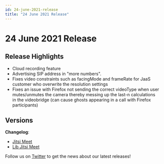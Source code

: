 ```yaml
---
id: 24-june-2021-release
title: "24 June 2021 Release"
---
```


# 24 June 2021 Release

## Release Highlights

* Cloud recording feature
* Advertising SIP address in "more numbers".
* Fixes video constraints such as facingMode and frameRate for JaaS customer who overwrite the resolution settings
* Fixes an issue with Firefox not sending the correct videoType when user mutes/unmutes the camera thereby messing up the last-n calculations in the videobridge (can cause ghosts appearing in a call with Firefox participants)

## Versions

**Changelog**:

* [Jitsi Meet](https://github.com/jitsi/jitsi-meet/compare/6d014e52b47009092d21848bd0b12bb23b111045...4e748d94143fbacd85c035c3868aeb68717ae04c)
* [Lib Jitsi Meet](https://github.com/jitsi/lib-jitsi-meet/compare/8057f12a3990dff2cc5c67e1dc3a42e5fdbe4233...46ec23fcdc416f997f766a6b8d197662bc9abf9e)

Follow us on [Twitter](https://twitter.com/JaaSOfficial) to get the news about our latest releases!
